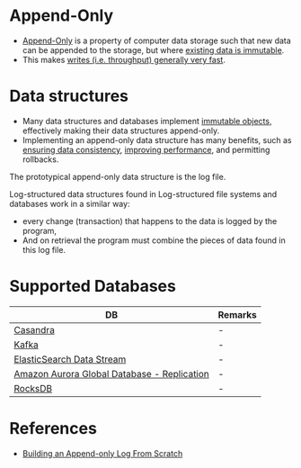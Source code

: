 # Append-Only
- [Append-Only](https://en.wikipedia.org/wiki/Append-only) is a property of computer data storage such that new data can be appended to the storage, but where [existing data is immutable](https://en.wikipedia.org/wiki/Immutable_object).
- This makes [writes (i.e. throughput) generally very fast](LatencyThroughput.md).

# Data structures
- Many data structures and databases implement [immutable objects](https://en.wikipedia.org/wiki/Immutable_object), effectively making their data structures append-only. 
- Implementing an append-only data structure has many benefits, such as [ensuring data consistency](ReplicationAndDataConsistency.md), [improving performance](Scalability/DBScalability.md), and permitting rollbacks.

The prototypical append-only data structure is the log file. 

Log-structured data structures found in Log-structured file systems and databases work in a similar way: 
- every change (transaction) that happens to the data is logged by the program, 
- And on retrieval the program must combine the pieces of data found in this log file.

# Supported Databases

| DB                                                                                                                           | Remarks |
|------------------------------------------------------------------------------------------------------------------------------|---------|
| [Casandra](../3_DatabaseComponents/NoSQL-Databases/ApacheCasandra.md)                                                        | -       |
| [Kafka](../4_MessageBrokers/Kafka.md)                                                                                        | -       |
| [ElasticSearch Data Stream](../3_DatabaseComponents/Search-Engines/ElasticSearch/ElasticSearchDataStreams.md)                | -       |
| [Amazon Aurora Global Database - Replication](../../2_AWSComponents/6_DatabaseServices/AmazonRDSAurora/AuroraGlobalDatabase.md) | -       |
| [RocksDB](../3_DatabaseComponents/NoSQL-Databases/RocksDB.md)                                                                | -       |

# References
- [Building an Append-only Log From Scratch](https://eileen-code4fun.medium.com/building-an-append-only-log-from-scratch-e8712b49c924)
